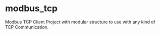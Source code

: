 # modbus_tcp
Modbus TCP Client Project with modular structure to use with any kind of TCP Communication.
